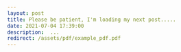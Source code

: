 ```yaml
---
layout: post
title: Please be patient, I'm loading my next post.....
date: 2021-07-04 17:39:00
description:  ...
redirect: /assets/pdf/example_pdf.pdf
---
```

